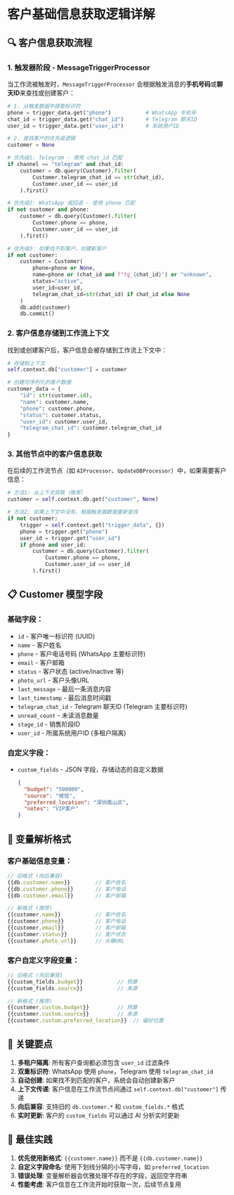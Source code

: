 # 客户基础信息获取逻辑详解

## 🔍 **客户信息获取流程**

### 1. **触发器阶段 - MessageTriggerProcessor**

当工作流被触发时，`MessageTriggerProcessor` 会根据触发消息的**手机号码**或**聊天ID**来查找或创建客户：

```python
# 1. 从触发数据中提取标识符
phone = trigger_data.get("phone")           # WhatsApp 手机号
chat_id = trigger_data.get("chat_id")       # Telegram 聊天ID
user_id = trigger_data.get("user_id")       # 系统用户ID

# 2. 查找客户的优先级逻辑
customer = None

# 优先级1: Telegram - 使用 chat_id 匹配
if channel == "telegram" and chat_id:
    customer = db.query(Customer).filter(
        Customer.telegram_chat_id == str(chat_id),
        Customer.user_id == user_id
    ).first()

# 优先级2: WhatsApp 或回退 - 使用 phone 匹配  
if not customer and phone:
    customer = db.query(Customer).filter(
        Customer.phone == phone,
        Customer.user_id == user_id
    ).first()

# 优先级3: 如果找不到客户，创建新客户
if not customer:
    customer = Customer(
        phone=phone or None,
        name=phone or (chat_id and f"tg_{chat_id}") or "unknown",
        status="active",
        user_id=user_id,
        telegram_chat_id=str(chat_id) if chat_id else None
    )
    db.add(customer)
    db.commit()
```

### 2. **客户信息存储到工作流上下文**

找到或创建客户后，客户信息会被存储到工作流上下文中：

```python
# 存储到上下文
self.context.db["customer"] = customer

# 创建可序列化的客户数据
customer_data = {
    "id": str(customer.id),
    "name": customer.name,
    "phone": customer.phone, 
    "status": customer.status,
    "user_id": customer.user_id,
    "telegram_chat_id": customer.telegram_chat_id
}
```

### 3. **其他节点中的客户信息获取**

在后续的工作流节点（如 `AIProcessor`、`UpdateDBProcessor`）中，如果需要客户信息：

```python
# 方法1: 从上下文获取（推荐）
customer = self.context.db.get("customer", None)

# 方法2: 如果上下文中没有，根据触发器数据重新查找
if not customer:
    trigger = self.context.get("trigger_data", {})
    phone = trigger.get("phone")
    user_id = trigger.get("user_id")
    if phone and user_id:
        customer = db.query(Customer).filter(
            Customer.phone == phone, 
            Customer.user_id == user_id
        ).first()
```

## 📋 **Customer 模型字段**

### **基础字段**：
- `id` - 客户唯一标识符 (UUID)
- `name` - 客户姓名
- `phone` - 客户电话号码 (WhatsApp 主要标识符)
- `email` - 客户邮箱
- `status` - 客户状态 (active/inactive 等)
- `photo_url` - 客户头像URL
- `last_message` - 最后一条消息内容
- `last_timestamp` - 最后消息时间戳
- `telegram_chat_id` - Telegram 聊天ID (Telegram 主要标识符)
- `unread_count` - 未读消息数量
- `stage_id` - 销售阶段ID
- `user_id` - 所属系统用户ID (多租户隔离)

### **自定义字段**：
- `custom_fields` - JSON 字段，存储动态的自定义数据
  ```json
  {
    "budget": "500000",
    "source": "微信",
    "preferred_location": "深圳南山区",
    "notes": "VIP客户"
  }
  ```

## 🔧 **变量解析格式**

### **客户基础信息变量**：
```typescript
// 旧格式 (向后兼容)
{{db.customer.name}}        // 客户姓名
{{db.customer.phone}}       // 客户电话
{{db.customer.email}}       // 客户邮箱

// 新格式 (推荐)
{{customer.name}}           // 客户姓名  
{{customer.phone}}          // 客户电话
{{customer.email}}          // 客户邮箱
{{customer.status}}         // 客户状态
{{customer.photo_url}}      // 头像URL
```

### **客户自定义字段变量**：
```typescript
// 旧格式 (向后兼容)
{{custom_fields.budget}}           // 预算
{{custom_fields.source}}           // 来源

// 新格式 (推荐)
{{customer.custom.budget}}         // 预算
{{customer.custom.source}}         // 来源  
{{customer.custom.preferred_location}}  // 偏好位置
```

## 🎯 **关键要点**

1. **多租户隔离**: 所有客户查询都必须包含 `user_id` 过滤条件
2. **双重标识符**: WhatsApp 使用 `phone`，Telegram 使用 `telegram_chat_id`
3. **自动创建**: 如果找不到匹配的客户，系统会自动创建新客户
4. **上下文传递**: 客户信息在工作流节点间通过 `self.context.db["customer"]` 传递
5. **向后兼容**: 支持旧的 `db.customer.*` 和 `custom_fields.*` 格式
6. **实时更新**: 客户的 `custom_fields` 可以通过 AI 分析实时更新

## 🚀 **最佳实践**

1. **优先使用新格式**: `{{customer.name}}` 而不是 `{{db.customer.name}}`
2. **自定义字段命名**: 使用下划线分隔的小写字母，如 `preferred_location`
3. **错误处理**: 变量解析器会优雅处理不存在的字段，返回空字符串
4. **性能考虑**: 客户信息在工作流开始时获取一次，后续节点复用
